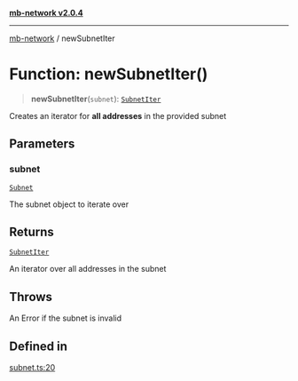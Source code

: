 [**mb-network v2.0.4**](../README.md)

***

[mb-network](../README.md) / newSubnetIter

# Function: newSubnetIter()

> **newSubnetIter**(`subnet`): [`SubnetIter`](../interfaces/SubnetIter.md)

Creates an iterator for **all addresses** in the provided subnet

## Parameters

### subnet

[`Subnet`](../interfaces/Subnet.md)

The subnet object to iterate over

## Returns

[`SubnetIter`](../interfaces/SubnetIter.md)

An iterator over all addresses in the subnet

## Throws

An Error if the subnet is invalid

## Defined in

[subnet.ts:20](https://github.com/mbachmann97/mb-network/blob/13e5b592b92af2d2d7b66f6aa710b2b87a7c9e34/src/subnet.ts#L20)
